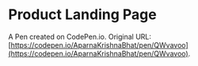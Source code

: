 # Product Landing Page

A Pen created on CodePen.io. Original URL: [https://codepen.io/AparnaKrishnaBhat/pen/QWvavoo](https://codepen.io/AparnaKrishnaBhat/pen/QWvavoo).


